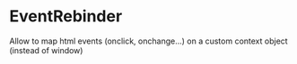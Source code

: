 EventRebinder
=============

Allow to map html events (onclick, onchange...) on a custom context object (instead of window)

